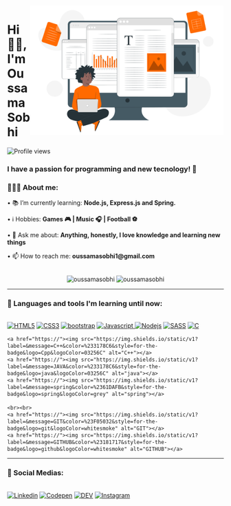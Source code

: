 <img align="right" src="https://raw.githubusercontent.com/gabrlcj/gabrlcj/2aa161dfb942e25ec84396721837dfccc98e08f2/Illustration.svg" alt="Illustration" title="Illustration Storyset" width=450/>
    
<h1 align="left">Hi 👋🏽, I'm Oussama Sobhi</h1>

![Profile views](https://gpvc.arturio.dev/oussamasobhi)

<h3 align="left">I have a passion for programming and new tecnology! 🚀</h3>

<div align="left">
    <h3>👨🏽‍💻 About me:</h3>
        <p>• 📚 I’m currently learning: <b> Node.js, Express.js and Spring.</b></p>
        <p>• ℹ️ Hobbies: <b>Games 🎮 | Music 🎧 | Football ⚽</b></p>
        <p>• 💬 Ask me about: <b>Anything, honestly, I love knowledge and learning new things</b></p>
        <p>• 📫 How to reach me: <b>oussamasobhi1@gmail.com</b></p>
</div><br>

<div align="center">
    <img height="155em" src="https://github-readme-stats.vercel.app/api?username=oussamasobhi&show_icons=true&theme=slateorange&title_color=f34213&text_color=0c0c0c&icon_color=0c0c0c&locale=en&hide_border=true&bg_color=bbb8b2" alt="oussamasobhi" />
    <img height="155em" src="https://github-readme-stats.vercel.app/api/top-langs?username=oussamasobhi&show_icons=true&theme=slateorange&title_color=f34213&text_color=0c0c0c&icon_color=0c0c0c&layout=compact&hide_border=true&bg_color=bbb8b2" alt="oussamasobhi" />
</div>
    
---

<div>
  <h3>🧰 Languages and tools I'm learning until now:</h3><br>
    <a href="https://"><img src="https://img.shields.io/static/v1?label=&message=HTML5&color=%23E34F26&style=for-the-badge&logo=html5&logoColor=whitesmoke" alt="HTML5"></a>
    <a href="https://"><img src="https://img.shields.io/static/v1?label=&message=CSS3&color=%231572B6&style=for-the-badge&logo=css3&logoColor=whitesmoke" alt="CSS3"></a>
     <a href="https://"><img src="https://img.shields.io/static/v1?label=&message=bootstrap&color=%23552d84&style=for-the-badge&logo=bootstrap&logoColor=whitesmoke" alt="bootstrap"></a>
     <a href="https://"><img src="https://img.shields.io/static/v1?label=&message=Javascript&color=%23F7DF1E&style=for-the-badge&logo=javascript&logoColor=grey" alt="Javascript"> </a>
    <a href="https://"><img src="https://img.shields.io/static/v1?label=&message=Node.js&color=%233178C6&style=for-the-badge&logo=node.js&logoColor=03256C" alt="Nodejs"></a>
    <a href="https://"><img src="https://img.shields.io/static/v1?label=&message=Express.js&color=%23CC6699&style=for-the-badge&logo=express.js&logoColor=whitesmoke" alt="SASS"></a>
    <a href="https://"><img src="https://img.shields.io/static/v1?label=&message=C&color=%233178C6&style=for-the-badge&logo=c&logoColor=03256C" alt="C"></a>
    
    <a href="https://"><img src="https://img.shields.io/static/v1?label=&message=C++&color=%233178C6&style=for-the-badge&logo=Cpp&logoColor=03256C" alt="C++"></a>
    <a href="https://"><img src="https://img.shields.io/static/v1?label=&message=JAVA&color=%233178C6&style=for-the-badge&logo=java&logoColor=03256C" alt="java"></a>
    <a href="https://"><img src="https://img.shields.io/static/v1?label=&message=spring&color=%2361DAFB&style=for-the-badge&logo=spring&logoColor=grey" alt="spring"></a>
 
    <br><br>
    <a href="https://"><img src="https://img.shields.io/static/v1?label=&message=GIT&color=%23F05032&style=for-the-badge&logo=git&logoColor=whitesmoke" alt="GIT"></a>
    <a href="https://"><img src="https://img.shields.io/static/v1?label=&message=GITHUB&color=%23181717&style=for-the-badge&logo=github&logoColor=whitesmoke" alt="GITHUB"></a>
   
</div>

___

<div>
  <h3>📱 Social Medias:</h3><br>
    <a href="https://www.linkedin.com/in/oussama-sobhi-3b5b2119a/" target="_blank"><img src="https://img.shields.io/static/v1?label=&message=Linkedin&color=0A66C2&style=for-the-badge&logo=linkedin&logoColor=whitesmoke" alt="Linkedin"></a>
    <a href="https://codepen.io/gabrlcj" target="_blank"><img src="https://img.shields.io/static/v1?label=&message=Codepen&color=%23000000&style=for-the-badge&logo=codepen&logoColor=whitesmoke" alt="Codepen"></a>
    <a href="https://dev.to/gabrlcj"><img src="https://img.shields.io/static/v1?label=&message=DEV&color=%230A0A0A&style=for-the-badge&logo=dev.to" alt="DEV"></a>
    <a href="https://www.instagram.com/its_oussama_s/?hl=fr" target="_blank"><img src="https://img.shields.io/static/v1?label=&message=Instagram&color=lightpink&style=for-the-badge&logo=instagram&logoColor=black" alt="Instagram"></a>
</div>


